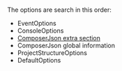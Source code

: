 #

The options are search in this order:

 - EventOptions
 - ConsoleOptions
 - [ComposerJson extra section](ComposerJsonOptions.md)
 - ComposerJson global information
 - ProjectStructureOptions
 - DefaultOptions